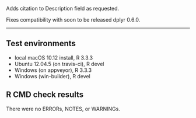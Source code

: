 Adds citation to Description field as requested.

Fixes compatibility with soon to be released dplyr 0.6.0.

---

## Test environments
* local macOS 10.12 install, R 3.3.3
* Ubuntu 12.04.5 (on travis-ci), R devel
* Windows (on appveyor), R 3.3.3
* Windows (win-builder), R devel

## R CMD check results
There were no ERRORs, NOTES, or WARNINGs.
